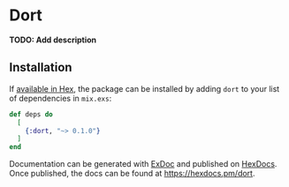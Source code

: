 # Dort

**TODO: Add description**

## Installation

If [available in Hex](https://hex.pm/docs/publish), the package can be installed
by adding `dort` to your list of dependencies in `mix.exs`:

```elixir
def deps do
  [
    {:dort, "~> 0.1.0"}
  ]
end
```

Documentation can be generated with [ExDoc](https://github.com/elixir-lang/ex_doc)
and published on [HexDocs](https://hexdocs.pm). Once published, the docs can
be found at <https://hexdocs.pm/dort>.

